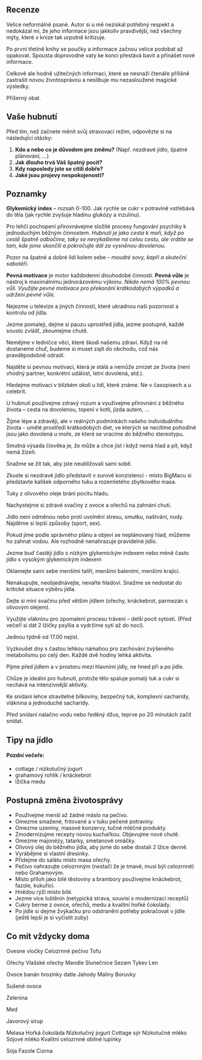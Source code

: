 ## Recenze

Velice neformálně psané. Autor si u mě nezískal potřebný respekt a nedokázal mi, že jeho informace jsou jakkoliv pravdivější, než všechny mýty, které v knize tak urputně kritizuje.

Po první třetině knihy se poučky a informace začnou velice podobat až opakovat. Spousta doprovodné vaty ke konci přestává bavit a přinášet nové informace.

Celkově ale hodně užitečných informací, které se nesnaží čtenáře přílišně zastrašit novou životosprávou a neslibuje mu nezasloužené magické výsledky.

Příšerný obal.


## Vaše hubnutí

Před tím, než začnete měnit svůj stravovací režim, odpovězte si na následující otázky:

1. **Kdo a nebo co je důvodem pro změnu?** (Např. nezdravé jídlo, špatné plánování, …)
2. **Jak dlouho trvá Váš špatný pocit?**
3. **Kdy naposledy jste se cítili dobře?**
4. **Jaké jsou projevy nespokojenosti?**


## Poznamky

**Glykemický index** – rozsah 0-100. Jak rychle se cukr v potravině vstřebává do těla (jak rychle zvyšuje hladinu glukózy a inzulinu).

Pro lehčí pochopení přirovnávejme složité procesy fungování psychiky k jednoduchým běžným činnostem.
*Hubnutí je jako cesta k moři, když po cestě špatně odbočíme, taky se nevykašleme na celou cestu, ale vrátíte se tam, kde jsme skončili a pokračujte dál za vysněnou dovolenou.*

Pozor na špatné a dobré lidi kolem sebe – *moudré sovy, kapři a skuteční sabotéři.*

**Pevná motivace** je motor každodenní dlouhodobé činnosti.
**Pevná vůle** je nástroj k maximálnímu jednorázovému výkonu.
*Nikdo nemá 100% pevnou vůli. Využijte pevné motivace pro překonání krátkodobých výpadků a udržení pevné vůle.*

Nejezme u televize a jiných činností, které ukradnou naši pozornost a kontrolu od jídla.

Jezme pomaleji, dejme si pauzu uprostřed jídla, jezme postupně, každé sousto zvlášť, zkoumejme chutě.

Nemějme v ledničce věci, které škodí našemu zdraví. Když na ně dostaneme chuť, budeme si muset zajít do obchodu, což nás pravděpodobně odradí.

Najděte si pevnou motivaci, která je stálá a nemůže zmizet ze života (není vhodný partner, konkrétní událost, letní dovolená, atd.).

Hledejme motivaci v blízkém okolí u lidí, které známe. Ne v časopisech a u celebrit.

U hubnutí používejme zdravý rozum a využívejme přirovnání z běžného života – cesta na dovolenou, topení v kotli, jízda autem, …

Žijme lépe a zdravěji, ale v reálných podmínkách našeho individuálního života - umělé prostředí krátkodobých diet, ve kterých se necítíme pohodlně jsou jako dovolená u moře, ze které se vracíme do běžného stereotypu.

Smutná výsada člověka je, že může a chce jíst i když nemá hlad a pít, když nemá žízeň.

Snažme se žít tak, aby jste neubližovali sami sobě.

Zkuste si nezdravé jídlo představit v surové konzistenci - místo BigMacu si představte kalíšek odporného tuku a rozemletého zbytkového masa.

Tuky z olivového oleje brání pocitu hladu.

Nachystejme si zdravé svačiny z ovoce a ořechů na zahnání chutí.

Jídlo není odměnou nebo proti uvolnění stresu, smutku, naštvání, nudy. Najděme si lepši způsoby (sport, sex).

Pokud jíme podle správného plánu a objeví se neplánovaný hlad, můžeme ho zahnat vodou. Ale rozhodně nenahrazuje pravidelné jídlo.

Jezme buď častěji jídlo s nízkým glykemickým indexem nebo méně často jídlo s vysokým glykemickým indexem

Oklamejte sami sebe menšími talíři, menšími baleními, menšími krajíci.

Nenakupujte, neobjednávejte, nevařte hladoví. Snažme se nedostat do kritické situace výběru jídla.

Dejte si mini svačinu před větším jídlem (ořechy, knäckebrot, parmezán s olivovým olejem).

Využijte vlákninu pro zpomalení procesu trávení – delší pocit sytosti. (Před večeří si dát 2 lžičky psyllia a vydržíme sytí až do noci).

Jednou týdně od 17.00 nejíst.

Vyzkoušet dny s častou lehkou námahou pro zachování zvýšeného metabolismu po celý den. Každé dvě hodiny lehká aktivita.

Pijme před jídlem a v prostoru mezi hlavními jídly, ne hned při a po jídle.

Chůze je ideální pro hubnutí, protože tělo spaluje pomalý tuk a cukr si nechává na intenzivnější aktivity.

Ke snídani lehce stravitelné bílkoviny, bezpečný tuk, komplexní sacharidy, vláknina a jednoduché sacharidy.

Před snídaní nalačno vodu nebo ředěný džus, teprve po 20 minutách začít snídat.


## Tipy na jídlo

#### Pozdní večeře:

* cottage / nízkotučný jogurt
* grahamový rohlík / knäckebrot
* lžička medu

## Postupná změna životosprávy

* Používejme menší až žádné máslo na pečivo.
* Omezme smažené, fritované a v tuku pečené potraviny.
* Omezme uzeniny, masové konzervy, tučné mléčné produkty.
* Zmodernizujme recepty novou kuchařkou. Objevujme nové chutě.
* Omezme majonézy, tatarky, smetanové omáčky.
* Olivový olej do běžného jídla, aby jsme do sebe dostali 2 lžíce denně.
* Vyrábějme si vlastní dresinky.
* Přidejme do salátu místo masa ořechy.
* Pečivo nahrazujte celozrnným (nestačí že je tmavé, musí být celozrnné) nebo Grahamovým.
* Místo příloh jako bílé těstoviny a brambory používejme knäckebrot, fazole, kukuřici.
* Hnědou rýži místo bílé.
* Jezme více luštěnin (netypická strava, souvisí s modernizací receptů)
* Cukry berme z ovoce, ořechů, medu a kvalitní hořké čokolády.
* Po jídle si dejme žvýkačku pro odstranění potřeby pokračovat v jídle (ještě lepší je si vyčistit zuby)


## Co mít vždycky doma

Ovesne vločky
Celozrnné pečivo
Tofu

Ořechy
Vlašské ořechy
Mandle
Slunečnice
Sezam
Tykev
Len

Ovoce
banán
hrozinky
datle
Jahody
Maliny
Boruvky

Sušené ovoce

Zelenina

Med

Javorový sirup

Melasa
Hořká čokoláda
Nízkotučný jogurt
Cottage sýr
Nízkotučné mléko
Sójové mléko
Kvalitní celozrnné obilné lupínky

Sója
Fazole
Cizrna
